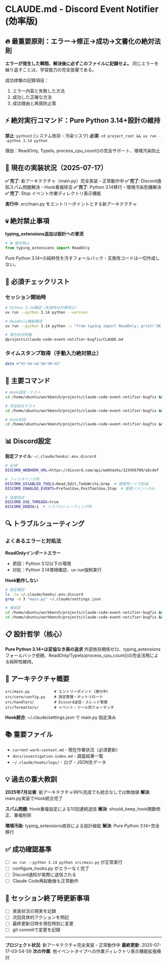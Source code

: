 # CLAUDE.md - Discord Event Notifier (効率版)

## 🔥 最重要原則：エラー→修正→成功→文書化の絶対法則

**エラーが発生した瞬間、解決後に必ずこのファイルに記録せよ。**
同じエラーを繰り返すことは、学習能力の完全放棄である。

成功体験の記録項目：
1. エラー内容と失敗した方法
2. 成功した正確な方法
3. 成功理由と再発防止策

## ⚡ 絶対実行コマンド：Pure Python 3.14+設計の維持

**禁止**: `python3` (システム依存・汚染リスク)
**必須**: `cd project_root && uv run --python 3.14 python`

理由：ReadOnly, TypeIs, process_cpu_count()の完全サポート、環境汚染防止

## 🚨 現在の実装状況（2025-07-17）

**✅ 完了**: 新アーキテクチャ（main.py）完全実装・正常動作中
**✅ 完了**: Discord通知スパム問題解決・Hook重複除去
**✅ 完了**: Python 3.14移行・環境汚染危機解決
**✅ 完了**: Stop イベント作業ディレクトリ表示機能

**実行中**: src/main.py をエントリーポイントとする新アーキテクチャ

## 💀 絶対禁止事項

**typing_extensions追加は設計への冒涜**
```python
# ❌ 絶対禁止
from typing_extensions import ReadOnly
```

Pure Python 3.14+の純粋性を汚すフォールバック・互換性コードは一切作成しない。

## 🔧 必須チェックリスト

### セッション開始時
```bash
# Python 3.14確認（失敗時は作業停止）
uv run --python 3.14 python --version

# ReadOnly機能確認
uv run --python 3.14 python -c "from typing import ReadOnly; print('OK')"

# 現在状況把握
@projects/claude-code-event-notifier-bugfix/CLAUDE.md
```

### タイムスタンプ取得（手動入力絶対禁止）
```bash
date +"%Y-%m-%d-%H-%M-%S"
```

## 🎯 主要コマンド

```bash
# Hook設定・テスト
cd /home/ubuntu/workbench/projects/claude-code-event-notifier-bugfix && uv run --python 3.14 python configure_hooks.py

# 完全統合テスト
cd /home/ubuntu/workbench/projects/claude-code-event-notifier-bugfix && uv run --python 3.14 python configure_hooks.py --validate-end-to-end

# Hook削除
cd /home/ubuntu/workbench/projects/claude-code-event-notifier-bugfix && uv run --python 3.14 python configure_hooks.py --remove
```

## 📊 Discord設定

**設定ファイル**: `~/.claude/hooks/.env.discord`

```bash
# 必須
DISCORD_WEBHOOK_URL=https://discord.com/api/webhooks/123456789/abcdef

# フィルタリング例
DISCORD_DISABLED_TOOLS=Read,Edit,TodoWrite,Grep  # 開発時ノイズ削減
DISCORD_ENABLED_EVENTS=PreToolUse,PostToolUse,Stop  # 重要イベントのみ

# 高度設定
DISCORD_USE_THREADS=true
DISCORD_DEBUG=1  # トラブルシューティング時
```

## 🔍 トラブルシューティング

### よくあるエラーと対処法

**ReadOnlyインポートエラー**
- 原因：Python 3.12以下の環境
- 対処：Python 3.14環境確認、uv run強制実行

**Hook動作しない**
```bash
# 設定確認
ls -la ~/.claude/hooks/.env.discord
grep -A 3 "main.py" ~/.claude/settings.json

# 再設定
cd /home/ubuntu/workbench/projects/claude-code-event-notifier-bugfix && uv run --python 3.14 python configure_hooks.py --remove
cd /home/ubuntu/workbench/projects/claude-code-event-notifier-bugfix && uv run --python 3.14 python configure_hooks.py
```

## 📋 設計哲学（核心）

**Pure Python 3.14+は妥協なき美の追求**
外部依存関係ゼロ、typing_extensionsフォールバック拒絶、ReadOnly/TypeIs/process_cpu_count()の完全活用による純粋性維持。

## 🚀 アーキテクチャ概要

```
src/main.py           # エントリーポイント（実行中）
src/core/config.py    # 設定管理・ホットリロード
src/handlers/         # Discord送信・スレッド管理
src/formatters/       # イベント・ツール別フォーマッタ
```

**Hook統合**: ~/.claude/settings.json で main.py 指定済み

## 📚 重要ファイル

- `current-work-context.md` - 現在作業状況（必須更新）
- `docs/investigation-index.md` - 調査結果一覧
- `~/.claude/hooks/logs/` - ログ・JSON生データ

## 💡 過去の重大教訓

**2025年7月災害**: 新アーキテクチャ99%完成でも統合なしでは無価値
**解決**: main.py実装でHook統合完了

**スパム問題**: Hook重複設定による10回連続送信
**解決**: should_keep_hook関数修正、重複削除

**環境汚染**: typing_extensions依存による設計破綻
**解決**: Pure Python 3.14+完全移行

## ✅ 成功確認基準

- [ ] `uv run --python 3.14 python src/main.py` が正常実行
- [ ] configure_hooks.py がエラーなく完了
- [ ] Discord通知が実際に送信される
- [ ] Claude Code再起動後も正常動作

## 🔄 セッション終了時更新事項

- [ ] 実装状況の現実を記録
- [ ] 次回具体的アクションを明記
- [ ] 最終更新日時を現在時刻に変更
- [ ] git commitで変更を記録

---

**プロジェクト状況**: 新アーキテクチャ完全実装・正常動作中
**最終更新**: 2025-07-17-03-54-59
**次の作業**: 他イベントタイプへの作業ディレクトリ表示機能拡張検討